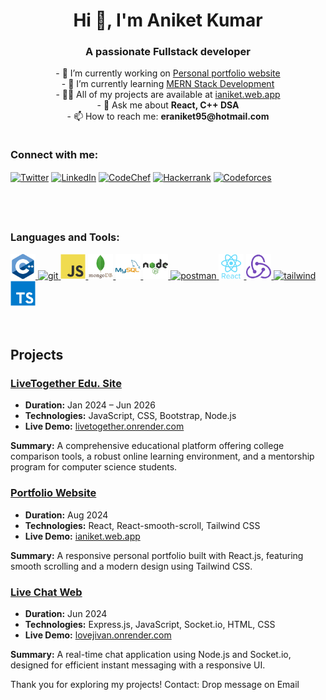 <h1 align="center">Hi 👋, I'm Aniket Kumar</h1>
<h3 align="center">A passionate Fullstack developer</h3>

<p align="center">
  - 🔭 I’m currently working on <a href="https://github.com/ErAniketKumar/myportfolio" target="_blank">Personal portfolio website</a><br>
  - 🌱 I’m currently learning <a href="https://github.com/ErAniketKumar/MERN-LEARN" target="_blank">MERN Stack Development</a><br>
  - 👨‍💻 All of my projects are available at <a href="http://ianiket.web.app" target="_blank">ianiket.web.app</a><br>
  - 💬 Ask me about <strong>React, C++ DSA</strong><br>
  - 📫 How to reach me: <strong>eraniket95@hotmail.com</strong>
</p>

<!-- Responsive Container -->
<div style="display: flex; flex-wrap: wrap; gap: 20px; justify-content: center;">
  <!-- Personal Info Section -->
  <div style="flex: 1 1 100%; max-width: 800px; margin-bottom: 20px;">
    <h3 align="left">Connect with me:</h3>
    <p align="left">
      <a href="https://twitter.com/eraniket95" target="blank"><img align="center" src="https://raw.githubusercontent.com/rahuldkjain/github-profile-readme-generator/master/src/images/icons/Social/twitter.svg" alt="Twitter" height="30" width="40" /></a>
      <a href="https://linkedin.com/in/eraniket95/" target="blank"><img align="center" src="https://raw.githubusercontent.com/rahuldkjain/github-profile-readme-generator/master/src/images/icons/Social/linked-in-alt.svg" alt="LinkedIn" height="30" width="40" /></a>
      <a href="https://www.codechef.com/users/eraniket95" target="blank"><img align="center" src="https://cdn.jsdelivr.net/npm/simple-icons@3.1.0/icons/codechef.svg" alt="CodeChef" height="30" width="40" /></a>
      <a href="https://www.hackerrank.com/eraniket" target="blank"><img align="center" src="https://raw.githubusercontent.com/rahuldkjain/github-profile-readme-generator/master/src/images/icons/Social/hackerrank.svg" alt="Hackerrank" height="30" width="40" /></a>
      <a href="https://codeforces.com/profile/eraniket" target="blank"><img align="center" src="https://raw.githubusercontent.com/rahuldkjain/github-profile-readme-generator/master/src/images/icons/Social/codeforces.svg" alt="Codeforces" height="30" width="40" /></a>
    </p>
  </div>

  <!-- Languages and Tools Section -->
  <div style="flex: 1 1 100%; max-width: 800px; margin-bottom: 20px;">
    <h3 align="left">Languages and Tools:</h3>
    <p align="left">
      <a href="https://www.w3schools.com/cpp/" target="_blank" rel="noreferrer"> <img src="https://raw.githubusercontent.com/devicons/devicon/master/icons/cplusplus/cplusplus-original.svg" alt="cplusplus" width="40" height="40"/> </a>
      <a href="https://git-scm.com/" target="_blank" rel="noreferrer"> <img src="https://www.vectorlogo.zone/logos/git-scm/git-scm-icon.svg" alt="git" width="40" height="40"/> </a>
      <a href="https://developer.mozilla.org/en-US/docs/Web/JavaScript" target="_blank" rel="noreferrer"> <img src="https://raw.githubusercontent.com/devicons/devicon/master/icons/javascript/javascript-original.svg" alt="javascript" width="40" height="40"/> </a>
      <a href="https://www.mongodb.com/" target="_blank" rel="noreferrer"> <img src="https://raw.githubusercontent.com/devicons/devicon/master/icons/mongodb/mongodb-original-wordmark.svg" alt="mongodb" width="40" height="40"/> </a>
      <a href="https://www.mysql.com/" target="_blank" rel="noreferrer"> <img src="https://raw.githubusercontent.com/devicons/devicon/master/icons/mysql/mysql-original-wordmark.svg" alt="mysql" width="40" height="40"/> </a>
      <a href="https://nodejs.org" target="_blank" rel="noreferrer"> <img src="https://raw.githubusercontent.com/devicons/devicon/master/icons/nodejs/nodejs-original-wordmark.svg" alt="nodejs" width="40" height="40"/> </a>
      <a href="https://postman.com" target="_blank" rel="noreferrer"> <img src="https://www.vectorlogo.zone/logos/getpostman/getpostman-icon.svg" alt="postman" width="40" height="40"/> </a>
      <a href="https://reactjs.org/" target="_blank" rel="noreferrer"> <img src="https://raw.githubusercontent.com/devicons/devicon/master/icons/react/react-original-wordmark.svg" alt="react" width="40" height="40"/> </a>
      <a href="https://redux.js.org" target="_blank" rel="noreferrer"> <img src="https://raw.githubusercontent.com/devicons/devicon/master/icons/redux/redux-original.svg" alt="redux" width="40" height="40"/> </a>
      <a href="https://tailwindcss.com/" target="_blank" rel="noreferrer"> <img src="https://www.vectorlogo.zone/logos/tailwindcss/tailwindcss-icon.svg" alt="tailwind" width="40" height="40"/> </a>
      <a href="https://www.typescriptlang.org/" target="_blank" rel="noreferrer"> <img src="https://raw.githubusercontent.com/devicons/devicon/master/icons/typescript/typescript-original.svg" alt="typescript" width="40" height="40"/> </a>
    </p>
  </div>
</div>


## Projects
### [LiveTogether Edu. Site](#)
- **Duration:** Jan 2024 – Jun 2026
- **Technologies:** JavaScript, CSS, Bootstrap, Node.js
- **Live Demo:** [livetogether.onrender.com](#)

**Summary:**
A comprehensive educational platform offering college comparison tools, a robust online learning environment, and a mentorship program for computer science students.

### [Portfolio Website](#)
- **Duration:** Aug 2024
- **Technologies:** React, React-smooth-scroll, Tailwind CSS
- **Live Demo:** [ianiket.web.app](#)

**Summary:**
A responsive personal portfolio built with React.js, featuring smooth scrolling and a modern design using Tailwind CSS.

### [Live Chat Web](#)
- **Duration:** Jun 2024
- **Technologies:** Express.js, JavaScript, Socket.io, HTML, CSS
- **Live Demo:** [lovejivan.onrender.com](#)

**Summary:**
A real-time chat application using Node.js and Socket.io, designed for efficient instant messaging with a responsive UI.

Thank you for exploring my projects!
Contact: Drop message on Email
